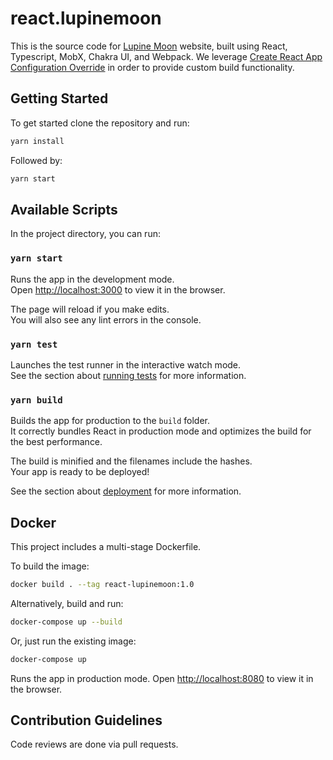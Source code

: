 # react.lupinemoon

This is the source code for [Lupine Moon](https://www.lupinemoon.co.za) website, built using React, Typescript, MobX, Chakra UI, and Webpack. We leverage [Create React App Configuration Override](https://github.com/sharegate/craco) in order to provide custom build functionality.

## Getting Started

To get started clone the repository and run:

```bash
yarn install
```

Followed by:

```bash
yarn start
```

## Available Scripts

In the project directory, you can run:

### `yarn start`

Runs the app in the development mode.\
Open [http://localhost:3000](http://localhost:3000) to view it in the browser.

The page will reload if you make edits.\
You will also see any lint errors in the console.

### `yarn test`

Launches the test runner in the interactive watch mode.\
See the section about [running tests](https://facebook.github.io/create-react-app/docs/running-tests) for more information.

### `yarn build`

Builds the app for production to the `build` folder.\
It correctly bundles React in production mode and optimizes the build for the best performance.

The build is minified and the filenames include the hashes.\
Your app is ready to be deployed!

See the section about [deployment](https://facebook.github.io/create-react-app/docs/deployment) for more information.

## Docker

This project includes a multi-stage Dockerfile.

To build the image:

```bash
docker build . --tag react-lupinemoon:1.0
```

Alternatively, build and run:

```bash
docker-compose up --build
```

Or, just run the existing image:

```bash
docker-compose up
```

Runs the app in production mode.
Open [http://localhost:8080](http://localhost:8080) to view it in the browser.

## Contribution Guidelines

Code reviews are done via pull requests.
